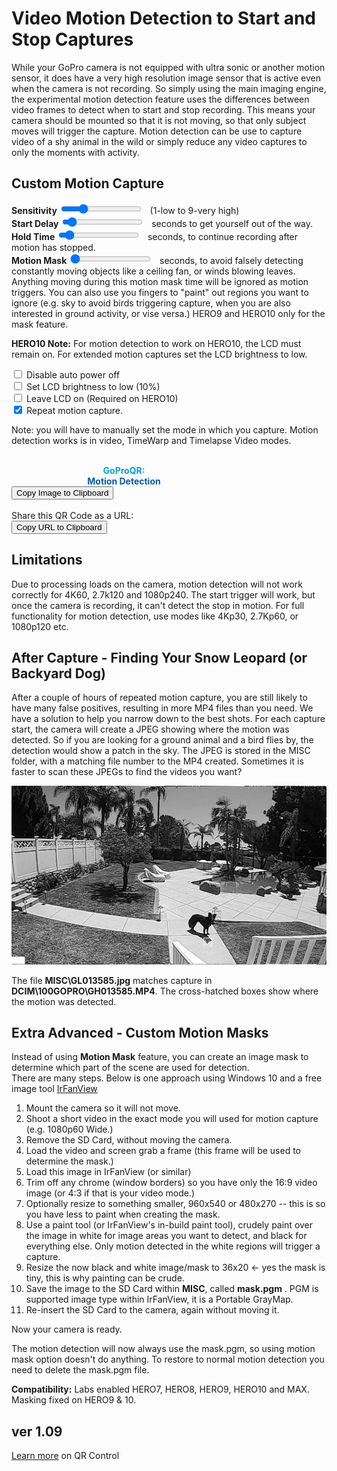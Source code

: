 # Video Motion Detection to Start and Stop Captures

<script src="../../jquery.min.js"></script>
<script src="../../qrcodeborder.js"></script>
<script src="../../html2canvas.min.js"></script>
<style>
        #qrcode{
            width: 100%;
        }
        div{
            width: 100%;
            display: inline-block;
        }
</style>

While your GoPro camera is not equipped with ultra sonic or another motion sensor, it does have a very high resolution image sensor that is active even when the camera is not recording. So simply using the main imaging engine, the experimental motion detection feature uses the differences between video frames to detect when to start and stop recording. This means your camera should be mounted so that it is not moving, so that only subject moves will trigger the capture. Motion detection can be use to capture video of a shy animal in the wild or simply reduce any video captures to only the moments with activity.

## Custom Motion Capture

**Sensitivity** <input type="range" id="snstvty" name="snstvty" min="1" max="9" value="3"><label for="snstvty"></label>&nbsp;&nbsp;<b id="snstvtytext"></b> (1-low to 9-very high)<br>
**Start Delay** <input type="range" id="delay" name="delay" min="0" max="60" value="4"><label for="delay"></label>&nbsp;&nbsp;<b id="delaytext"></b> seconds to get yourself out of the way.<br>
**Hold Time** <input type="range" id="hold" name="hold" min="0" max="60" value="5"><label for="hold"></label>&nbsp;&nbsp;<b id="holdtext"></b> seconds, to continue recording after motion has stopped.<br> 
**Motion Mask**  <input type="range" id="mask" name="mask" min="0" max="20" value="0"><label for="mask"></label>&nbsp;&nbsp;<b id="masktext"></b> seconds, to avoid falsely detecting constantly moving objects like a ceiling fan, or winds blowing leaves. Anything moving during this motion mask time will be ignored as motion triggers. You can also use you fingers to "paint" out regions you want to ignore (e.g. sky to avoid birds triggering capture, when you are also interested in ground activity, or vise versa.) HERO9 and HERO10 only for the mask feature.<br> 

**HERO10 Note:** For motion detection to work on HERO10, the LCD must remain on. For extended motion captures set the LCD brightness to low.  


<input type="checkbox" id="camoff" name="camoff"> 
<label for="camoff">Disable auto power off</label><br>

<input type="checkbox" id="h10lcd" name="h10lcd"> 
<label for="h10lcd">Set LCD brightness to low (10%)</label><br>

<input type="checkbox" id="h10lcdon" name="h10lcdon"> 
<label for="h10lcdon">Leave LCD on</label> (Required on HERO10)<br>

<input type="checkbox" id="repeat" name="repeat" checked> 
<label for="repeat">Repeat motion capture.</label><br>

Note: you will have to manually set the mode in which you capture.  Motion detection works is in video, TimeWarp and Timelapse Video modes. 
 
<div id="qrcode_txt" style="width: 360px">
 <center>
  <div id="qrcode"></div><br>
  <b><font color="#009FDF">GoProQR:</font></b> <em id="qrtext"></em><br>
  <b><font color="#005CAC">Motion Detection</font></b>
 </center>
</div>
<button id="copyImg">Copy Image to Clipboard</button>
<br>
<br>
Share this QR Code as a URL: <small id="urltext"></small><br>
<button id="copyBtn">Copy URL to Clipboard</button>

## Limitations

Due to processing loads on the camera, motion detection will not work correctly for 4K60, 2.7k120 and 1080p240.  The start trigger will work, but once the camera is recording, it can't detect the stop in motion. For full functionality for motion detection, use modes like 4Kp30, 2.7Kp60, or 1080p120 etc.

## After Capture - Finding Your Snow Leopard (or Backyard Dog)

After a couple of hours of repeated motion capture, you are still likely to have many false positives, resulting in more MP4 files than you need. We have a solution to help you narrow down to the best shots. For each capture start, the camera will create a JPEG showing where the motion was detected. So if you are looking for a ground animal and a bird flies by, the detection would show a patch in the sky. The JPEG is stored in the MISC folder, with a matching file number to the MP4 created. Sometimes it is faster to scan these JPEGs to find the videos you want?

![GL013585.jpg](GL013585.jpg)

The file **MISC\GL013585.jpg** matches capture in **DCIM\100GOPRO\GH013585.MP4**. The cross-hatched boxes show where the motion was detected. 

## Extra Advanced - Custom Motion Masks

Instead of using **Motion Mask** feature, you can create an image mask to determine which part of the scene are used for detection.  
There are many steps. Below is one approach using Windows 10 and a free image tool [IrFanView](https://www.irfanview.com/)
 
1. Mount the camera so it will not move.
2. Shoot a short video in the exact mode you will used for motion capture (e.g. 1080p60 Wide.)
3. Remove the SD Card, without moving the camera.
4. Load the video and screen grab a frame (this frame will be used to determine the mask.)
5. Load this image in IrFanView (or similar)
6. Trim off any chrome (window borders) so you have only the 16:9 video image (or 4:3 if that is your video mode.)
7. Optionally resize to something smaller, 960x540 or 480x270 -- this is so you have less to paint when creating the mask.
8. Use a paint tool (or IrFanView's in-build paint tool), crudely paint over the image in white for image areas you want to detect, and black for everything else.  Only motion detected in the white regions will trigger a capture.  
9. Resize the now black and white image/mask to 36x20  <- yes the mask is tiny, this is why painting can be crude.
10. Save the image to the SD Card within **MISC**, called **mask.pgm** .  PGM is supported image type within IrFanView, it is a Portable GrayMap.
11. Re-insert the SD Card to the camera, again without moving it.

Now your camera is ready.

The motion detection will now always use the mask.pgm, so using motion mask option doesn't do anything. To restore to normal motion detection you need to delete the mask.pgm file.
	
**Compatibility:** Labs enabled HERO7, HERO8, HERO9, HERO10 and MAX.  Masking fixed on HERO9 & 10.
        
## ver 1.09
[Learn more](..) on QR Control

<script>
var once = true;
var qrcode;
var cmd = "oC";
var clipcopy = "";
var lasttimecmd = "";
var changed = true;
var h10lcdlow = "oB1";
var h10lcdon = "oS";

function dcmd(cmd, id) {
    var x;
	if(document.getElementById(id) !== null)
	{
		x = document.getElementById(id).checked;
		if( x === true)
			cmd = cmd + document.getElementById(id).value;
	}
	else
	{
	    var i;
		for (i = 1; i < 15; i++) { 
			var newid = id+i;
			if(document.getElementById(newid) !== null)
			{
				x = document.getElementById(newid).checked;
				if( x === true)
					cmd = cmd + document.getElementById(newid).value;
			}
		}
	}
	return cmd;
}

function makeQR() 
{	
  if(once === true)
  {
    qrcode = new QRCode(document.getElementById("qrcode"), 
    {
      text : "!oMBURN=\"\"",
      width : 360,
      height : 360,
      correctLevel : QRCode.CorrectLevel.M
    });
    once = false;
  }
}

function timeLoop()
{
  if(document.getElementById("snstvty") !== null)
  {
	var snstvty = parseInt(document.getElementById("snstvty").value);	
	document.getElementById("snstvtytext").innerHTML = snstvty;	
		
	var delay = parseInt(document.getElementById("delay").value);	
	document.getElementById("delaytext").innerHTML = delay;	
	
	var mask = parseInt(document.getElementById("mask").value);	
	document.getElementById("masktext").innerHTML = mask;	
	
	var hold = parseInt(document.getElementById("hold").value);	
	document.getElementById("holdtext").innerHTML = hold;	
		
	cmd = "!SM" + snstvty;	
	if(delay > 0) cmd = cmd + 'D' + delay;
	if(mask > 0) cmd = cmd + 'M' + mask;
	if(hold > 0) cmd = cmd + 'H' + hold;	
	
    if(document.getElementById("repeat") != null)
    {
      if(document.getElementById("repeat").checked == true)
      {
        cmd = cmd + "!R";
      }
    }

    // Auto off
    if(document.getElementById("camoff") != null && document.getElementById("camoff").checked) {
        cmd = "oC" + cmd;
    }
    // Hero10 LCD set to low
    if(document.getElementById("h10lcd") != null && document.getElementById("h10lcd").checked) {
        cmd = h10lcdlow + cmd;
    }
    // Hero10 LCD timeout to Never
    if(document.getElementById("h10lcdon") != null && document.getElementById("h10lcdon").checked) {
        cmd = h10lcdon + cmd;
    }    
  }
  
  qrcode.clear(); 
  qrcode.makeCode(cmd);
  
  if(cmd != lasttimecmd)
  {
	changed = true;
	lasttimecmd = cmd;
  }
	
  if(changed === true)
  {
	document.getElementById("qrtext").innerHTML = cmd;
	
	clipcopy = "https://gopro.github.io/labs/control/set/?cmd=" + cmd + "&title=Motion%20Detection";	
	document.getElementById("urltext").innerHTML = clipcopy;				
			
	changed = false;
  }
  
  var t = setTimeout(timeLoop, 100);
}

function myReloadFunction() {
  location.reload();
}


async function copyImageToClipboard() {
    html2canvas(document.querySelector("#qrcode_txt")).then(canvas => canvas.toBlob(blob => navigator.clipboard.write([new ClipboardItem({'image/png': blob})])));
}
async function copyTextToClipboard(text) {
	try {
		await navigator.clipboard.writeText(text);
	} catch(err) {
		alert('Error in copying text: ', err);
	}
}

function setupButtons() {	
    document.getElementById("copyBtn").onclick = function() { 
        copyTextToClipboard(clipcopy);
	};
    document.getElementById("copyImg").onclick = function() { 
        copyImageToClipboard();
	};
}
	
makeQR();
setupButtons();
timeLoop();


</script>
